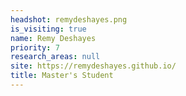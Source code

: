 ```yaml
---
headshot: remydeshayes.png
is_visiting: true
name: Remy Deshayes
priority: 7
research_areas: null
site: https://remydeshayes.github.io/
title: Master's Student
---
```

